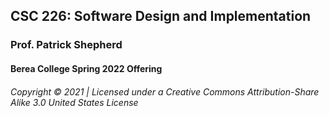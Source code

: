 ## CSC 226: Software Design and Implementation
### Prof. Patrick Shepherd
#### Berea College Spring 2022 Offering

###### Copyright © 2021 | Licensed under a Creative Commons Attribution-Share Alike 3.0 United States License
